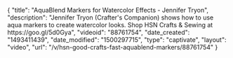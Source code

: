 {
    "title": "AquaBlend Markers for Watercolor Effects - Jennifer Tryon",
    "description": "Jennifer Tryon (Crafter's Companion) shows how to use aqua markers to create watercolor looks. Shop HSN Crafts & Sewing at https:\/\/goo.gl\/5d0Gya",
    "videoid": "88761754",
    "date_created": "1493411439",
    "date_modified": "1500297715",
    "type": "captivate",
    "layout": "video",
    "url": "\/v\/hsn-good-crafts-fast-aquablend-markers\/88761754"
}